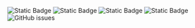 ![Static Badge](https://img.shields.io/badge/blacklists-60-000000) ![Static Badge](https://img.shields.io/badge/blacklisted-2675100-cc0000) ![Static Badge](https://img.shields.io/badge/whitelisted-2245-00CC00) ![Static Badge](https://img.shields.io/badge/streaming_blacklist-28107-000000) ![GitHub issues](https://img.shields.io/github/issues/fabriziosalmi/blacklists)
